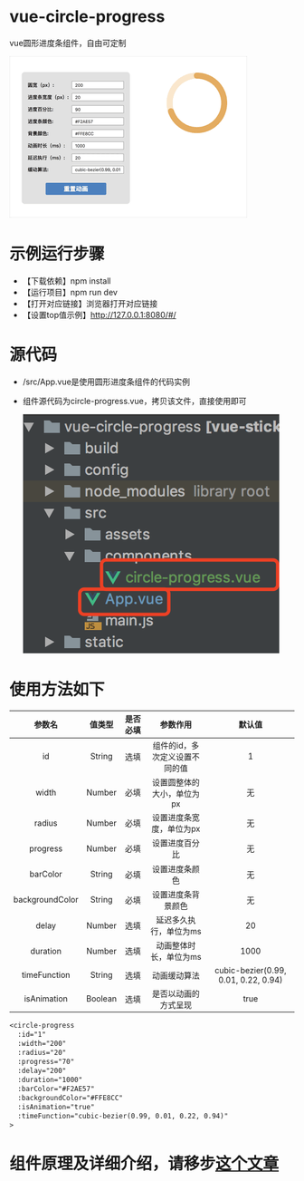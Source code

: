 # vue-circle-progress
vue圆形进度条组件，自由可定制

![运行效果](./example.gif)


# 示例运行步骤
- 【下载依赖】npm install
- 【运行项目】npm run dev
- 【打开对应链接】浏览器打开对应链接
- 【设置top值示例】http://127.0.0.1:8080/#/



# 源代码
- /src/App.vue是使用圆形进度条组件的代码实例
- 组件源代码为circle-progress.vue，拷贝该文件，直接使用即可

  ![源代码](./src.png)



# 使用方法如下

 | 参数名 | 值类型 | 是否必填 | 参数作用 | 默认值 |
 | :------: | :------: | :------: | :------: | :------: |
 | id | String | 选填 | 组件的id，多次定义设置不同的值 | 1 |
 |  width | Number | 必填 | 设置圆整体的大小，单位为px | 无 |
 | radius | Number | 必填 | 设置进度条宽度，单位为px | 无 |
 | progress | Number | 必填 | 设置进度百分比 | 无 |
 | barColor | String | 必填 | 设置进度条颜色 | 无 |
 | backgroundColor | String | 必填 | 设置进度条背景颜色 | 无 |
 | delay | Number | 选填 | 延迟多久执行，单位为ms | 20 |
 | duration | Number | 选填 | 动画整体时长，单位为ms | 1000 |
 | timeFunction | String | 选填 | 动画缓动算法 | cubic-bezier(0.99, 0.01, 0.22, 0.94) |
 | isAnimation | Boolean | 选填 | 是否以动画的方式呈现 | true |

  ```
  <circle-progress
    :id="1"
    :width="200"
    :radius="20"
    :progress="70"
    :delay="200"
    :duration="1000"
    :barColor="#F2AE57"
    :backgroundColor="#FFE8CC"
    :isAnimation="true"
    :timeFunction="cubic-bezier(0.99, 0.01, 0.22, 0.94)"
  >
  ```


# 组件原理及详细介绍，请移步[这个文章](https://segmentfault.com/a/1190000016591047)

